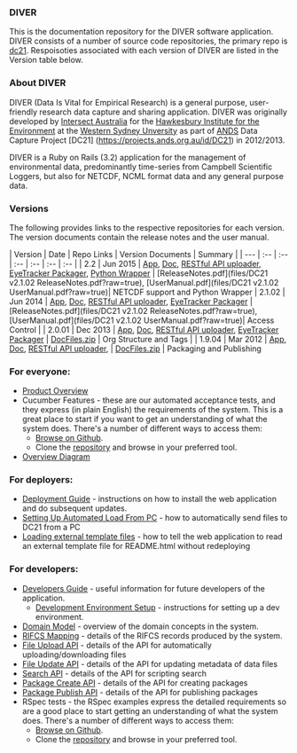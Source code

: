 ### DIVER
This is the documentation repository for the DIVER software application. DIVER consists of a number of source code repositories, the primary repo is [dc21](https://github.com/IntersectAustralia/dc21). Respoisoties associated with each version of DIVER are listed  in the Version table below.

### About DIVER
DIVER (Data Is Vital for Empirical Research) is a general purpose, user-friendly research data capture and sharing application. DIVER was originally developed by [Intersect Australia](http://www.intersect.org.au/) for the [Hawkesbury Institute for the Environment](http://www.westernsydney.edu.au/hie) at the [Western Sydney Unversity](http://www.westernsydney.edu.au/) as part of [ANDS](http://www.ands.org.au/) Data Capture Project [DC21] (https://projects.ands.org.au/id/DC21) in 2012/2013.

DIVER  is a Ruby on Rails (3.2) application for the management of environmental data, predominantly time-series from Campbell Scientific Loggers, but also for NETCDF, NCML format data and any general purpose data.

### Versions
The following provides links to the respective repositories for each version.
The version documents contain the release notes and the user manual.

| Version | Date | Repo Links |  Version Documents | Summary |
| --- | :-- | :-- | :-- | :-- | :-- | :-- |
| 2.2 | Jun 2015 | [App](https://github.com/IntersectAustralia/dc21/tree/2.2), [ Doc](https://github.com/IntersectAustralia/dc21-doc/tree/2.2/README.md), [RESTful API uploader](https://github.com/IntersectAustralia/restful-api-uploader/tree/2.1.02), [EyeTracker Packager](https://github.com/IntersectAustralia/dc21-eyetracker-packager/tree/2.1.02), [Python Wrapper](https://github.com/IntersectAustralia/divermodc) | [ReleaseNotes.pdf](files/DC21 v2.1.02 ReleaseNotes.pdf?raw=true), [UserManual.pdf](files/DC21 v2.1.02 UserManual.pdf?raw=true)| NETCDF support and Python Wrapper
| 2.1.02 | Jun 2014 | [App](https://github.com/IntersectAustralia/dc21/tree/2.1.02), [ Doc](https://github.com/IntersectAustralia/dc21-doc/tree/2.1.02/README.md), [RESTful API uploader](https://github.com/IntersectAustralia/restful-api-uploader/tree/2.1.02), [EyeTracker Packager](https://github.com/IntersectAustralia/dc21-eyetracker-packager/tree/2.1.02) | [ReleaseNotes.pdf](files/DC21 v2.1.02 ReleaseNotes.pdf?raw=true), [UserManual.pdf](files/DC21 v2.1.02 UserManual.pdf?raw=true)| Access Control |
| 2.0.01 | Dec 2013 | [App](https://github.com/IntersectAustralia/dc21/tree/2.0.01),  [Doc](https://github.com/IntersectAustralia/dc21-doc/tree/2.0.01/README.md),  [RESTful API uploader](https://github.com/IntersectAustralia/restful-api-uploader/tree/2.0.01), [EyeTracker Packager](https://github.com/IntersectAustralia/dc21-eyetracker-packager/tree/2.0.01) | [DocFiles.zip](files/DC21_v2.0.01_DocFiles.zip?raw=true) | Org Structure and Tags |
| 1.9.04 | Mar 2012 | [App](https://github.com/IntersectAustralia/dc21/tree/1.9.04), [ Doc](https://github.com/IntersectAustralia/dc21-doc/tree/1.9.04/README.md), [RESTful API uploader](https://github.com/IntersectAustralia/restful-api-uploader/tree/1.9.04), | [DocFiles.zip](files/HIEv_v1.9.04DocFiles.zip?raw=true) | Packaging and Publishing


### For everyone:
* [Product Overview](Product_Overview.md)
* Cucumber Features - these are our automated acceptance tests, and they express (in plain English) the requirements of the system. This is a great place to start if you want to get an understanding of what the system does. There's a number of different ways to access them:
  * [Browse on Github](https://github.com/IntersectAustralia/dc21/tree/2.0.01/features).
  * Clone the [repository](https://github.com/IntersectAustralia/dc21/) and browse in your preferred tool.
* [Overview Diagram](Overview_Diagram.md)

### For deployers:
* [Deployment Guide](Deployment_Guide.md) - instructions on how to install the web application and do subsequent updates.
* [Setting Up Automated Load From PC](Setting_Up_Automated_Load_From_PC.md) - how to automatically send files to DC21 from a PC
* [Loading external template files](Loading_External_Template_Files.md) - how to tell the web application to read an external template file for README.html without redeploying

###  For developers:
* [Developers Guide](Developers_Guide.md) - useful information for future developers of the application.
  * [Development Environment Setup](Development_Environment_Setup.md) - instructions for setting up a dev environment.
* [Domain Model](Domain_Model.md) - overview of the domain concepts in the system.
* [RIFCS Mapping](RIFCS_Mapping.md) - details of the RIFCS records produced by the system.
* [File Upload API](File_Upload_API.md) - details of the API for automatically uploading/downloading files
* [File Update API](File_Update_API.md) - details of the API for updating metadata of data files
* [Search API](Search_API.md) - details of the API for scripting search
* [Package Create API](Package_Create_API.md) - details of the API for creating packages
* [Package Publish API](Package_Publish_API.md) - details of the API for publishing packages
* RSpec tests - the RSpec examples express the detailed requirements so are a good place to start getting an understanding of what the system does.  There's a number of different ways to access them:
  * [Browse on Github](https://github.com/IntersectAustralia/dc21/tree/2.0.01/spec).
  * Clone the [repository](https://github.com/IntersectAustralia/dc21) and browse in your preferred tool.
